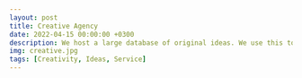 ```yaml
---
layout: post
title: Creative Agency
date: 2022-04-15 00:00:00 +0300
description: We host a large database of original ideas. We use this to offer a service of creativity for commercial purposes. 
img: creative.jpg 
tags: [Creativity, Ideas, Service]
---
```



